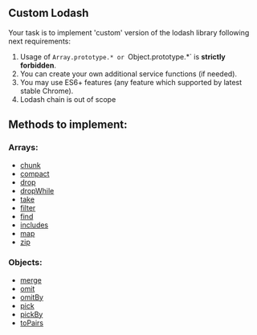 ## Custom Lodash

Your task is to implement 'custom' version of the lodash library following next requirements:
1. Usage of `Array.prototype.* or `Object.prototype.*` is **strictly forbidden**.
2. You can create your own additional service functions (if needed).
3. You may use ES6+ features (any feature which supported by latest stable Chrome).
4. Lodash chain is out of scope

## Methods to implement:
### Arrays:
* [chunk](https://lodash.com/docs/4.17.11#chunk)
* [compact](https://lodash.com/docs/4.17.11#compact) 
* [drop](https://lodash.com/docs/4.17.11#drop) 
* [dropWhile](https://lodash.com/docs/4.17.11#dropWhile) 
* [take](https://lodash.com/docs/4.17.11#take) 
* [filter](https://lodash.com/docs/4.17.11#filter) 
* [find](https://lodash.com/docs/4.17.11#find) 
* [includes](https://lodash.com/docs/4.17.11#includes) 
* [map](https://lodash.com/docs/4.17.11#map) 
* [zip](https://lodash.com/docs/4.17.11#zip) 

### Objects:
* [merge](https://lodash.com/docs/4.17.11#merge) 
* [omit](https://lodash.com/docs/4.17.11#omit) 
* [omitBy](https://lodash.com/docs/4.17.11#omitBy) 
* [pick](https://lodash.com/docs/4.17.11#pick) 
* [pickBy](https://lodash.com/docs/4.17.11#pickBy) 
* [toPairs](https://lodash.com/docs/4.17.11#toPairs) 

